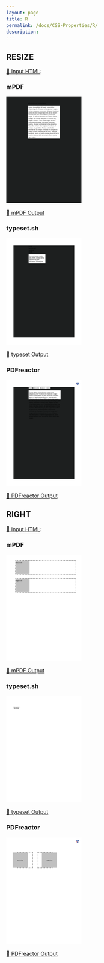```yaml
---
layout: page
title: R
permalink: /docs/CSS-Properties/R/
description: 
---
```




## RESIZE

[📄 Input HTML](/html/CSS%20Properties/R/resize.html):

### mPDF
![mPDF Preview](mpdf__html_CSS_Properties_R_resize.html.png) 

[📕 mPDF Output](mpdf__html_CSS_Properties_R_resize.html.pdf)

### typeset.sh
![typeset Preview](typeset__html_CSS_Properties_R_resize.html.png) 

[📕 typeset Output](typeset__html_CSS_Properties_R_resize.html.pdf)

### PDFreactor
![PDFreactor Preview](pdfreactor__html_CSS_Properties_R_resize.html.png) 

[📕 PDFreactor Output](pdfreactor__html_CSS_Properties_R_resize.html.pdf)

## RIGHT

[📄 Input HTML](/html/CSS%20Properties/R/right.html):

### mPDF
![mPDF Preview](mpdf__html_CSS_Properties_R_right.html.png) 

[📕 mPDF Output](mpdf__html_CSS_Properties_R_right.html.pdf)

### typeset.sh
![typeset Preview](typeset__html_CSS_Properties_R_right.html.png) 

[📕 typeset Output](typeset__html_CSS_Properties_R_right.html.pdf)

### PDFreactor
![PDFreactor Preview](pdfreactor__html_CSS_Properties_R_right.html.png) 

[📕 PDFreactor Output](pdfreactor__html_CSS_Properties_R_right.html.pdf)


